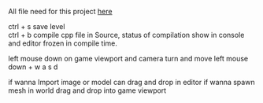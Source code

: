 All file need for this project <a href="https://github.com/nikolas1370/QFAEngineExternal">here</a>

ctrl + s save level<br>
ctrl + b compile cpp file in Source, status of compilation show in console and editor frozen in compile time.

left mouse down on game viewport and camera turn and move
left mouse down + w a s d   

if wanna Import image or model can drag and drop in editor
if wanna spawn mesh in world drag and drop into game viewport